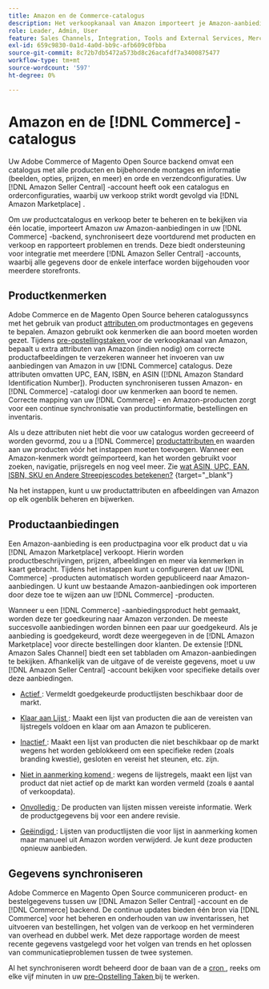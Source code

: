 ```yaml
---
title: Amazon en de Commerce-catalogus
description: Het verkoopkanaal van Amazon importeert je Amazon-aanbiedingen naar je Commerce-achtergrond en synchroniseert voortdurend met producten en verkopen.
role: Leader, Admin, User
feature: Sales Channels, Integration, Tools and External Services, Merchandising, Catalog Management
exl-id: 659c9830-0a1d-4a0d-bb9c-afb609c0fbba
source-git-commit: 8c72b7db5472a573bd8c26acafdf7a3400875477
workflow-type: tm+mt
source-wordcount: '597'
ht-degree: 0%

---
```


# Amazon en de [!DNL Commerce] -catalogus

Uw Adobe Commerce of Magento Open Source backend omvat een catalogus met alle producten en bijbehorende montages en informatie (beelden, opties, prijzen, en meer) en orde en verzendconfiguraties. Uw [!DNL Amazon Seller Central] -account heeft ook een catalogus en orderconfiguraties, waarbij uw verkoop strikt wordt gevolgd via [!DNL Amazon Marketplace] .

Om uw productcatalogus en verkoop beter te beheren en te bekijken via één locatie, importeert Amazon uw Amazon-aanbiedingen in uw [!DNL Commerce] -backend, synchroniseert deze voortdurend met producten en verkoop en rapporteert problemen en trends. Deze biedt ondersteuning voor integratie met meerdere [!DNL Amazon Seller Central] -accounts, waarbij alle gegevens door de enkele interface worden bijgehouden voor meerdere storefronts.

## Productkenmerken

Adobe Commerce en de Magento Open Source beheren catalogussyncs met het gebruik van product [ attributen ](https://experienceleague.adobe.com/docs/commerce-admin/catalog/product-attributes/product-attributes.html) om productmontages en gegevens te bepalen. Amazon gebruikt ook kenmerken die aan boord moeten worden gezet. Tijdens [ pre-opstellingstaken ](./amazon-pre-setup-tasks.md) voor de verkoopkanaal van Amazon, bepaalt u extra attributen van Amazon (indien nodig) om correcte productafbeeldingen te verzekeren wanneer het invoeren van uw aanbiedingen van Amazon in uw [!DNL Commerce] catalogus. Deze attributen omvatten UPC, EAN, ISBN, en ASIN ([!DNL Amazon Standard Identification Number]). Producten synchroniseren tussen Amazon- en [!DNL Commerce] -catalogi door uw kenmerken aan boord te nemen. Correcte mapping van uw [!DNL Commerce] - en Amazon-producten zorgt voor een continue synchronisatie van productinformatie, bestellingen en inventaris.

Als u deze attributen niet hebt die voor uw catalogus worden gecreeerd of worden gevormd, zou u a [!DNL Commerce] [ productattributen ](https://experienceleague.adobe.com/docs/commerce-admin/catalog/product-attributes/product-attributes.html) en waarden aan uw producten vóór het instappen moeten toevoegen. Wanneer een Amazon-kenmerk wordt geïmporteerd, kan het worden gebruikt voor zoeken, navigatie, prijsregels en nog veel meer. Zie [ wat ASIN, UPC, EAN, ISBN, SKU en Andere Streepjescodes betekenen?](https://sellerskills.com/multi-channel-operations/what-asin-upc-ean-isbn-sku-and-other-barcodes-mean/#what-is-isbn-number) {target="_blank"}

Na het instappen, kunt u uw productattributen en afbeeldingen van Amazon op elk ogenblik beheren en bijwerken.

## Productaanbiedingen

Een Amazon-aanbieding is een productpagina voor elk product dat u via [!DNL Amazon Marketplace] verkoopt. Hierin worden productbeschrijvingen, prijzen, afbeeldingen en meer via kenmerken in kaart gebracht. Tijdens het instappen kunt u configureren dat uw [!DNL Commerce] -producten automatisch worden gepubliceerd naar Amazon-aanbiedingen. U kunt uw bestaande Amazon-aanbiedingen ook importeren door deze toe te wijzen aan uw [!DNL Commerce] -producten.

Wanneer u een [!DNL Commerce] -aanbiedingsproduct hebt gemaakt, worden deze ter goedkeuring naar Amazon verzonden. De meeste succesvolle aanbiedingen worden binnen een paar uur goedgekeurd. Als je aanbieding is goedgekeurd, wordt deze weergegeven in de [!DNL Amazon Marketplace] voor directe bestellingen door klanten. De extensie [!DNL Amazon Sales Channel] biedt een set tabbladen om Amazon-aanbiedingen te bekijken. Afhankelijk van de uitgave of de vereiste gegevens, moet u uw [!DNL Amazon Seller Central] -account bekijken voor specifieke details over deze aanbiedingen.

- [ Actief ](./active-listings.md): Vermeldt goedgekeurde productlijsten beschikbaar door de markt.

- [ Klaar aan Lijst ](./ready-to-list.md): Maakt een lijst van producten die aan de vereisten van lijstregels voldoen en klaar om aan Amazon te publiceren.

- [ Inactief ](./inactive-listings.md): Maakt een lijst van producten die niet beschikbaar op de markt wegens het worden geblokkeerd om een specifieke reden (zoals branding kwestie), gesloten en vereist het steunen, etc. zijn.

- [ Niet in aanmerking komend ](./ineligible-listings.md): wegens de lijstregels, maakt een lijst van product dat niet actief op de markt kan worden vermeld (zoals `0` aantal of verkoopdata).

- [ Onvolledig ](./incomplete-listings.md): De producten van lijsten missen vereiste informatie. Werk de productgegevens bij voor een andere revisie.

- [ Geëindigd ](./ended-listings.md): Lijsten van productlijsten die voor lijst in aanmerking komen maar manueel uit Amazon worden verwijderd. Je kunt deze producten opnieuw aanbieden.

## Gegevens synchroniseren

Adobe Commerce en Magento Open Source communiceren product- en bestelgegevens tussen uw [!DNL Amazon Seller Central] -account en de [!DNL Commerce] backend. De continue updates bieden één bron via [!DNL Commerce] voor het beheren en onderhouden van uw inventarissen, het uitvoeren van bestellingen, het volgen van de verkoop en het verminderen van overhead en dubbel werk. Met deze rapportage worden de meest recente gegevens vastgelegd voor het volgen van trends en het oplossen van communicatieproblemen tussen de twee systemen.

Al het synchroniseren wordt beheerd door de baan van de a [ cron ](https://experienceleague.adobe.com/docs/commerce-admin/systems/tools/cron.html), reeks om elke vijf minuten in uw [ pre-Opstelling Taken ](./amazon-pre-setup-tasks.md) bij te werken.

